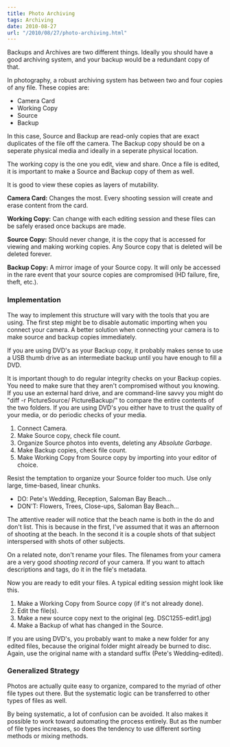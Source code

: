 ```yaml
---
title: Photo Archiving
tags: Archiving
date: 2010-08-27
url: "/2010/08/27/photo-archiving.html"
---
```


Backups and Archives are two different things. Ideally you should have
a good archiving system, and your backup would be a redundant copy of
that.

In photography, a robust archiving system has between two and four copies of
any file. These copies are:

- Camera Card
- Working Copy
- Source
- Backup

In this case, Source and Backup are read-only copies that are exact
duplicates of the file off the camera. The Backup copy should be on a
seperate physical media and ideally in a seperate physical location.

The working copy is the one you edit, view and share. Once a file is
edited, it is important to make a Source and Backup copy of them as
well.

It is good to view these copies as layers of mutability.

**Camera Card:** Changes the most. Every shooting session will create and
erase content from the card.

**Working Copy:** Can change with each editing session and these files
can be safely erased once backups are made.

**Source Copy:** Should never change, it is the copy that is
accessed for viewing and making working copies. Any Source copy that is
deleted will be deleted forever.

**Backup Copy:** A mirror image of your Source copy. It will only be accessed
in the rare event that your source copies are compromised (HD failure, fire, theft, etc.).

### Implementation

The way to implement this structure will vary with the tools that you
are using. The first step might be to disable automatic importing when
you connect your camera. A better solution when connecting your camera is
to make source and backup copies immediately.

If you are using DVD's as your Backup copy, it probably makes sense to
use a USB thumb drive as an intermediate backup until you have enough
to fill a DVD.

It is important though to do regular integrity checks on your Backup
copies. You need to make sure that they aren't compromised without
you knowing. If you use an external hard drive, and are command-line
savvy you might do "diff -r PictureSource/ PictureBackup/" to compare
the entire contents of the two folders. If you are using DVD's you
either have to trust the quality of your media, or do periodic checks
of your media.

1.  Connect Camera.
2.  Make Source copy, check file count.
3.  Organize Source photos into events, deleting any _Absolute Garbage_.
4.  Make Backup copies, check file count.
5.  Make Working Copy from Source copy by importing into your editor of
choice.

Resist the temptation to organize your Source folder too much. Use only
large, time-based, linear chunks.

- DO: Pete's Wedding, Reception, Saloman Bay Beach...
- DON'T: Flowers, Trees, Close-ups, Saloman Bay Beach...

The attentive reader will notice that the beach name is both in the do
and don't list. This is because in the first, I've assumed that it was
an afternoon of shooting at the beach. In the second it is a couple
shots of that subject interspersed with shots of other subjects.

On a related note, don't rename your files. The filenames from your
camera are a very good _shooting record_ of your camera. If you want
to attach descriptions and tags, do it in the file's metadata.

Now you are ready to edit your files. A typical editing session might
look like this.

1.  Make a Working Copy from Source copy (if it's not already done).
2.  Edit the file(s).
3.  Make a new source copy next to the original (eg. DSC1255-edit1.jpg)
4.  Make a Backup of what has changed in the Source.

If you are using DVD's, you probably want to make a new folder for any
edited files, because the original folder might already be burned to
disc. Again, use the original name with a standard suffix (Pete's Wedding-edited).

### Generalized Strategy

Photos are actually quite easy to organize, compared to the myriad of
other file types out there. But the systematic logic can be
transferred to other types of files as well.

By being systematic, a lot of confusion can be avoided. It also makes
it possible to work toward automating the process entirely. But as the
number of file types increases, so does the tendency to use different
sorting methods or mixing methods.
